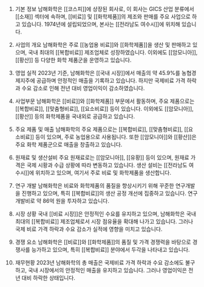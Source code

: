 1. 기본 정보
남해화학은 [[코스피]]에 상장된 회사로, 이 회사는 GICS 산업 분류에서 [[소재]] 섹터에 속하며, [[비료]] 및 [[화학제품]]의 제조와 판매를 주요 사업으로 하고 있습니다. 1974년에 설립되었으며, 본사는 [[전라남도 여수시]]에 위치해 있습니다.

2. 사업의 개요
남해화학은 주로 [[농업용 비료]]와 [[화학제품]]을 생산 및 판매하고 있으며, 국내 최대의 [[복합비료]] 제조업체로 성장하였습니다. 이외에도 [[암모니아]], [[황산]] 등 다양한 화학 제품군을 운영하고 있습니다.

3. 영업 실적
2023년 기준, 남해화학은 [[국내 시장]]에서 매출의 약 45.9%를 농협경제지주에 공급하며 안정적인 매출을 기록하고 있습니다. 하지만 국제비료 가격 하락과 수요 감소로 인해 전년 대비 영업이익이 감소하였습니다.

4. 사업부문
남해화학은 [[비료]]와 [[화학제품]] 부문에서 활동하며, 주요 제품으로는 [[복합비료]], [[맞춤형비료]], [[요소비료]] 등이 있습니다. 이외에도 [[암모니아]], [[황산]] 등의 화학제품을 국내외로 공급하고 있습니다.

5. 주요 제품 및 매출
남해화학의 주요 제품으로는 [[복합비료]], [[맞춤형비료]], [[요소비료]] 등이 있으며, 주로 농업용으로 사용됩니다. 또한 [[암모니아]]와 [[황산]]은 주요 화학 제품군으로 매출을 창출하고 있습니다.

6. 원재료 및 생산설비
주요 원재료로는 [[암모니아]], [[유황]] 등이 있으며, 원재료 가격은 국제 시황과 수급 상황에 따라 변동하고 있습니다. 생산 설비는 [[전라남도 여수시]]에 위치하고 있으며, 여기서 주로 비료 및 화학제품을 생산합니다.

7. 연구 개발
남해화학은 비료와 화학제품의 품질을 향상시키기 위해 꾸준한 연구개발을 진행하고 있으며, 특히 [[복합비료]]의 생산 공정 개선에 집중하고 있습니다. 연구개발비로 약 86억 원을 투자하고 있습니다.

8. 시장 상황
국내 [[비료 시장]]은 안정적인 수요를 유지하고 있으며, 남해화학은 국내 최대의 [[복합비료]] 제조업체로서 시장 점유율을 확대해 나가고 있습니다. 그러나 국제 비료 가격 하락과 수요 감소가 실적에 영향을 미치고 있습니다.

9. 경쟁 요소
남해화학은 [[비료]]와 [[화학제품]]의 품질 및 가격 경쟁력을 바탕으로 경쟁사를 능가하고 있으며, 특히 [[복합비료]] 분야에서 두각을 나타내고 있습니다.

10. 재무현황
2023년 남해화학의 총 매출은 국제비료 가격 하락과 수요 감소에도 불구하고, 국내 시장에서의 안정적인 매출을 유지하고 있습니다. 그러나 영업이익은 전년 대비 하락한 상태입니다.
